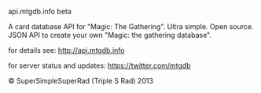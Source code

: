 api.mtgdb.info beta

A card database API for "Magic: The Gathering". Ultra simple. Open source. JSON API to create your own "Magic: the gathering database".

for details see: 
http://api.mtgdb.info 


for server status and updates: 
https://twitter.com/mtgdb

© SuperSimpleSuperRad (Triple S Rad) 2013